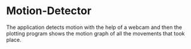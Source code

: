 # Motion-Detector


The application detects motion with the help of a webcam and then the plotting program shows the motion graph of all the movements that took place.
